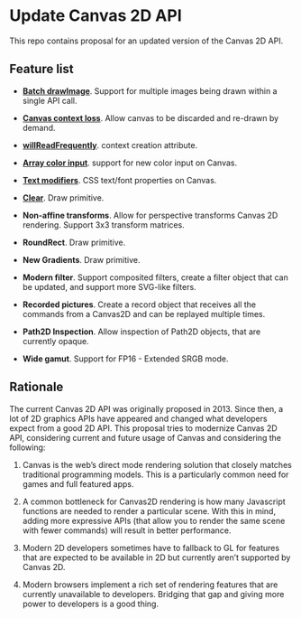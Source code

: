 Update Canvas 2D API
====================

This repo contains proposal for an updated version of the Canvas 2D API.

Feature list
------------

- [**Batch drawImage**](spec/batch-drawimage.md). Support for multiple images being drawn within a single API call.

- [**Canvas context loss**](spec/context-loss.md). Allow canvas to be discarded and re-drawn by demand.

- [**willReadFrequently**](spec/will-read-frequently.md). context creation attribute.

- [**Array color input**](spec/array-color-input.md). support for new color input on Canvas.

- [**Text modifiers**](spec/text-modifiers.md). CSS text/font properties on Canvas.

- [**Clear**](spec/clear.md). Draw primitive.

- **Non-affine transforms**. Allow for perspective transforms Canvas 2D rendering. Support 3x3 transform matrices.

- **RoundRect**. Draw primitive.

- **New Gradients**. Draw primitive.

- **Modern filter**. Support composited filters, create a filter object that can be updated, and support more SVG-like filters.

- **Recorded pictures**. Create a record object that receives all the commands from a Canvas2D and can be replayed multiple times.

- **Path2D Inspection**. Allow inspection of Path2D objects, that are currently opaque.

- **Wide gamut**. Support for FP16 - Extended SRGB mode.


Rationale
---------

The current Canvas 2D API was originally proposed in 2013. Since then, a lot of 2D graphics APIs have appeared and changed what developers expect from a good 2D API. This proposal tries to modernize Canvas 2D API, considering current and future usage of Canvas and considering the following:

1. Canvas is the web’s direct mode rendering solution that closely matches traditional programming models. This is a particularly common need for games and full featured apps.

2. A common bottleneck for Canvas2D rendering is how many Javascript functions are needed to render a particular scene. With this in mind, adding more expressive APIs (that allow you to render the same scene with fewer commands) will result in better performance.

3. Modern 2D developers sometimes have to fallback to GL for features that are expected to be available in 2D but currently aren’t supported by Canvas 2D.

4. Modern browsers implement a rich set of rendering features that are currently unavailable to developers. Bridging that gap and giving more power to developers is a good thing.

